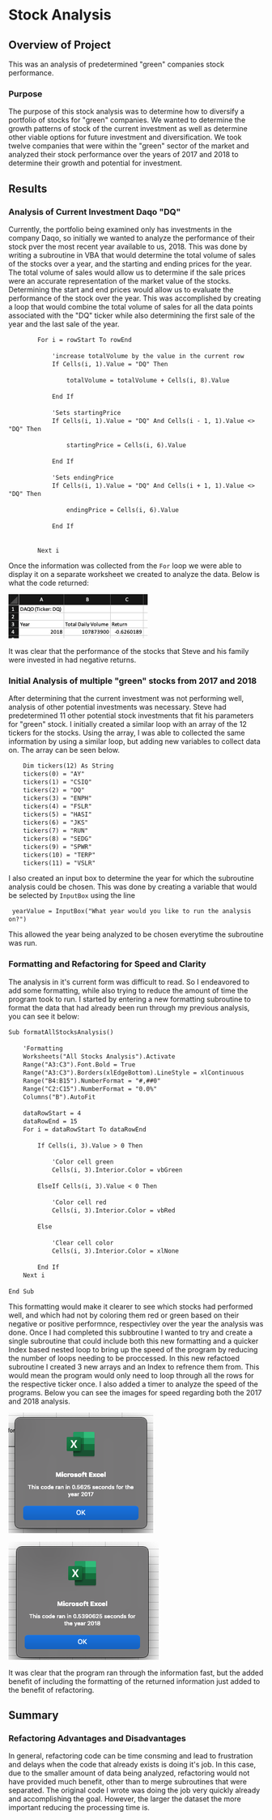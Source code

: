 # Stock Analysis

## Overview of Project

This was an analysis of predetermined "green" companies stock performance.

### Purpose

The purpose of this stock analysis was to determine how to diversify a portfolio of stocks for "green" companies. We wanted to determine the growth patterns of stock of the current investment as well as determine other viable options for future investment and diversification. We took twelve companies that were within the "green" sector of the market and analyzed their stock performance over the years of 2017 and 2018 to determine their growth and potential for investment.

## Results

### Analysis of Current Investment Daqo "DQ"

Currently, the portfolio being examined only has investments in the company Daqo, so initially we wanted to analyze the performance of their stock pver the most recent year available to us, 2018. This was done by writing a subroutine in VBA that would determine the total volume of sales of the stocks over a year, and the starting and ending prices for the year. The total volume of sales would allow us to determine if the sale prices were an accurate representation of the market value of the stocks. Determining the start and end prices would allow us to evaluate the performance of the stock over the year. This was accomplished by creating a loop that would combine the total volume of sales for all the data points associated with the "DQ" ticker while also determining the first sale of the year and the last sale of the year.

```
        For i = rowStart To rowEnd
    
            'increase totalVolume by the value in the current row
            If Cells(i, 1).Value = "DQ" Then
        
                totalVolume = totalVolume + Cells(i, 8).Value
        
            End If
        
            'Sets startingPrice
            If Cells(i, 1).Value = "DQ" And Cells(i - 1, 1).Value <> "DQ" Then
            
                startingPrice = Cells(i, 6).Value
            
            End If
        
            'Sets endingPrice
            If Cells(i, 1).Value = "DQ" And Cells(i + 1, 1).Value <> "DQ" Then
            
                endingPrice = Cells(i, 6).Value
            
            End If
        
        
        Next i
```

Once the information was collected from the `For` loop we were able to display it on a separate worksheet we created to analyze the data. Below is what the code returned:

![](Resources/VBA_Challenge_DAQO_2018.png)

It was clear that the performance of the stocks that Steve and his family were invested in had negative returns.

### Initial Analysis of multiple "green" stocks from 2017 and 2018

After determining that the current investment was not performing well, analysis of other potential investments was necessary. Steve had predetermined 11 other potential stock investments that fit his parameters for "green" stock. I initially created a similar loop with an array of the 12 tickers for the stocks. Using the array, I was able to collected the same information by using a similar loop, but adding new variables to collect data on. The array can be seen below.

```
    Dim tickers(12) As String
    tickers(0) = "AY"
    tickers(1) = "CSIQ"
    tickers(2) = "DQ"
    tickers(3) = "ENPH"
    tickers(4) = "FSLR"
    tickers(5) = "HASI"
    tickers(6) = "JKS"
    tickers(7) = "RUN"
    tickers(8) = "SEDG"
    tickers(9) = "SPWR"
    tickers(10) = "TERP"
    tickers(11) = "VSLR"
```

I also created an input box to determine the year for which the subroutine analysis could be chosen. This was done by creating a variable that would be selected by `InputBox` using the line

```
 yearValue = InputBox("What year would you like to run the analysis on?")
```

This allowed the year being analyzed to be chosen everytime the subroutine was run.

### Formatting and Refactoring for Speed and Clarity

The analysis in it's current form was difficult to read. So I endeavored to add some formatting, while also trying to reduce the amount of time the program took to run. I started by entering a new formatting subroutine to format the data that had already been run through my previous analysis, you can see it below:

```
Sub formatAllStocksAnalysis()
    
    'Formatting
    Worksheets("All Stocks Analysis").Activate
    Range("A3:C3").Font.Bold = True
    Range("A3:C3").Borders(xlEdgeBottom).LineStyle = xlContinuous
    Range("B4:B15").NumberFormat = "#,##0"
    Range("C2:C15").NumberFormat = "0.0%"
    Columns("B").AutoFit
    
    dataRowStart = 4
    dataRowEnd = 15
    For i = dataRowStart To dataRowEnd
        
        If Cells(i, 3).Value > 0 Then
        
            'Color cell green
            Cells(i, 3).Interior.Color = vbGreen
            
        ElseIf Cells(i, 3).Value < 0 Then
        
            'Color cell red
            Cells(i, 3).Interior.Color = vbRed
        
        Else
            
            'Clear cell color
            Cells(i, 3).Interior.Color = xlNone
            
        End If
    Next i

End Sub
```

This formatting would make it clearer to see which stocks had performed well, and which had not by coloring them red or green based on their negative or positive performnce, respectivley over the year the analysis was done. Once I had completed this subbroutine I wanted to try and create a single subroutine that could include both this new formatting and a quicker Index based nested loop to bring up the speed of the program by reducing the number of loops needing to be proccessed. In this new refactoed subroutine I created 3 new arrays and an Index to refrence them from. This would mean the program would only need to loop through all the rows for the respective ticker once. I also added a timer to analyze the speed of the programs. Below you can see the images for speed regarding both the 2017 and 2018 analysis.

![](Resources/VBA_Challenge_2017.png)

![](Resources/VBA_Challenge_2018.png)

It was clear that the program ran through the information fast, but the added benefit of including the formatting of the returned information just added to the benefit of refactoring.

## Summary

### Refactoring Advantages and Disadvantages

In general, refactoring code can be time consming and lead to frustration and delays when the code that already exists is doing it's job. In this case, due to the smaller amount of data being analyzed, refactoring would not have provided much benefit, other than to merge subroutines that were separated. The original code I wrote was doing the job very quickly already and accomplishing the goal. However, the larger the dataset the more important reducing the processing time is.